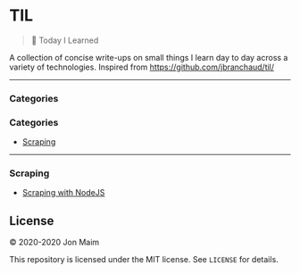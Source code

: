 # TIL

>📝 Today I Learned

A collection of concise write-ups on small things I learn day to day across a
variety of technologies. Inspired from https://github.com/jbranchaud/til/

---

### Categories


### Categories

* [Scraping](#scraping)

---

### Scraping

- [Scraping with NodeJS](scraping/scraping_with_nodejs.md)

## License

&copy; 2020-2020 Jon Maim

This repository is licensed under the MIT license. See `LICENSE` for
details.
